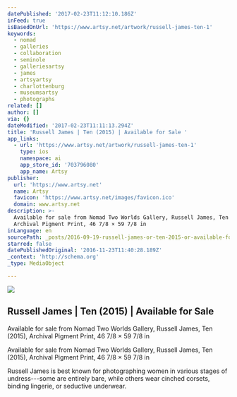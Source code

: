 ```yaml
---
datePublished: '2017-02-23T11:12:10.186Z'
inFeed: true
isBasedOnUrl: 'https://www.artsy.net/artwork/russell-james-ten-1'
keywords:
  - nomad
  - galleries
  - collaboration
  - seminole
  - galleriesartsy
  - james
  - artsyartsy
  - charlottenburg
  - museumsartsy
  - photographs
related: []
author: []
via: {}
dateModified: '2017-02-23T11:11:13.294Z'
title: 'Russell James | Ten (2015) | Available for Sale '
app_links:
  - url: 'https://www.artsy.net/artwork/russell-james-ten-1'
    type: ios
    namespace: ai
    app_store_id: '703796080'
    app_name: Artsy
publisher:
  url: 'https://www.artsy.net'
  name: Artsy
  favicon: 'https://www.artsy.net/images/favicon.ico'
  domain: www.artsy.net
description: >-
  Available for sale from Nomad Two Worlds Gallery, Russell James, Ten (2015),
  Archival Pigment Print, 46 7/8 × 59 7/8 in
inLanguage: en
sourcePath: _posts/2016-09-19-russell-james-or-ten-2015-or-available-for-sale.md
starred: false
datePublishedOriginal: '2016-11-23T11:40:28.189Z'
_context: 'http://schema.org'
_type: MediaObject

---
```

<article style=""><img src="https://d7hftxdivxxvm.cloudfront.net/?resize_to=fit&amp;width=640&amp;height=447&amp;quality=95&amp;src=https%3A%2F%2Fd32dm0rphc51dk.cloudfront.net%2FIhUCwD8Maj5maAXwujSWkg%2Flarge.jpg" /><h1>Russell James | Ten (2015) | Available for Sale </h1><p>Available for sale from Nomad Two Worlds Gallery, Russell James, Ten (2015), Archival Pigment Print, 46 7/8 × 59 7/8 in</p></article>

Available for sale from Nomad Two Worlds Gallery, Russell James, Ten (2015), Archival Pigment Print, 46 7/8 × 59 7/8 in

Russell James is best known for photographing women in various stages of undress---some are entirely bare, while others wear cinched corsets, binding lingerie, or seductive underwear.